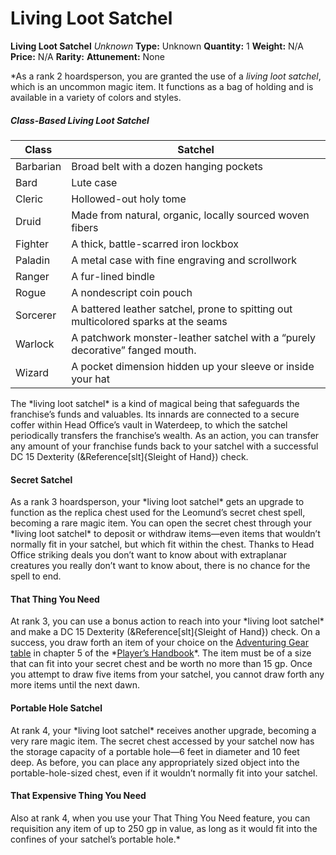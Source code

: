 # Living Loot Satchel

**Living Loot Satchel**
_Unknown_
**Type:** Unknown
**Quantity:** 1
**Weight:** N/A
**Price:** N/A
**Rarity:** 
**Attunement:** None

*As a rank 2 hoardsperson, you are granted the use of a *living loot satchel*, which is an uncommon magic item. It functions as a bag of holding and is available in a variety of colors and styles.
<h5>Class-Based Living Loot Satchel</h5>
<table>
<thead>
<tr>
<th>Class</th>
<th>Satchel</th>
</tr>
</thead>
<tbody>
<tr>
<td>Barbarian</td>
<td>Broad belt with a dozen hanging pockets</td>
</tr>
<tr>
<td>Bard</td>
<td>Lute case</td>
</tr>
<tr>
<td>Cleric</td>
<td>Hollowed-out holy tome</td>
</tr>
<tr>
<td>Druid</td>
<td>Made from natural, organic, locally sourced woven fibers</td>
</tr>
<tr>
<td>Fighter</td>
<td>A thick, battle-scarred iron lockbox</td>
</tr>
<tr>
<td>Paladin</td>
<td>A metal case with fine engraving and scrollwork</td>
</tr>
<tr>
<td>Ranger</td>
<td>A fur-lined bindle</td>
</tr>
<tr>
<td>Rogue</td>
<td>A nondescript coin pouch</td>
</tr>
<tr>
<td>Sorcerer</td>
<td>A battered leather satchel, prone to spitting out multicolored sparks at the seams</td>
</tr>
<tr>
<td>Warlock</td>
<td>A patchwork monster-leather satchel with a “purely decorative” fanged mouth.</td>
</tr>
<tr>
<td>Wizard</td>
<td>A pocket dimension hidden up your sleeve or inside your hat</td>
</tr>
</tbody>
</table>
The *living loot satchel* is a kind of magical being that safeguards the franchise’s funds and valuables. Its innards are connected to a secure coffer within Head Office’s vault in Waterdeep, to which the satchel periodically transfers the franchise’s wealth. As an action, you can transfer any amount of your franchise funds back to your satchel with a successful DC 15 Dexterity (&Reference[slt]{Sleight of Hand}) check.
<h4>Secret Satchel</h4>
As a rank 3 hoardsperson, your *living loot satchel* gets an upgrade to function as the replica chest used for the Leomund’s secret chest spell, becoming a rare magic item. You can open the secret chest through your *living loot satchel* to deposit or withdraw items—even items that wouldn’t normally fit in your satchel, but which fit within the chest. Thanks to Head Office striking deals you don’t want to know about with extraplanar creatures you really don’t want to know about, there is no chance for the spell to end.
<h4>That Thing You Need</h4>
At rank 3, you can use a bonus action to reach into your *living loot satchel* and make a DC 15 Dexterity (&Reference[slt]{Sleight of Hand}) check. On a success, you draw forth an item of your choice on the <a title="Adventuring Gear table" href="https://www.dndbeyond.com/sources/phb/equipment#OtherAdventuringGear">Adventuring Gear table</a> in chapter 5 of the *<a title="Player’s Handbook" href="https://www.dndbeyond.com/sources/phb">Player’s Handbook</a>*. The item must be of a size that can fit into your secret chest and be worth no more than 15 gp. Once you attempt to draw five items from your satchel, you cannot draw forth any more items until the next dawn.
<h4>Portable Hole Satchel</h4>
At rank 4, your *living loot satchel* receives another upgrade, becoming a very rare magic item. The secret chest accessed by your satchel now has the storage capacity of a portable hole—6 feet in diameter and 10 feet deep. As before, you can place any appropriately sized object into the portable-hole-sized chest, even if it wouldn’t normally fit into your satchel.
<h4>That Expensive Thing You Need</h4>
Also at rank 4, when you use your That Thing You Need feature, you can requisition any item of up to 250 gp in value, as long as it would fit into the confines of your satchel’s portable hole.*